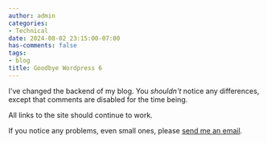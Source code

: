 ```yaml
---
author: admin
categories:
- Technical
date: 2024-08-02 23:15:00-07:00
has-comments: false
tags:
- blog
title: Goodbye Wordpress 6
---
```

I've changed the backend of my blog. You *shouldn't* notice any differences, except that comments are disabled for the time being. 

All links to the site should continue to work.

If you notice any problems, even small ones, please [send me an email](mailto:za3k@za3k.com).
